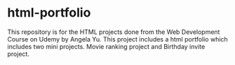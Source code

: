 # html-portfolio
This repository is for the HTML projects done from the Web Development Course on Udemy by Angela Yu.
This project includes a html portfolio which includes two mini projects. 
Movie ranking project and Birthday invite project.
